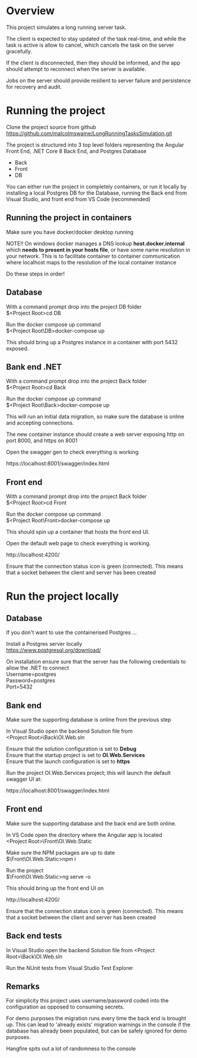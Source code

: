   

# Overview

This project simulates a long running server task.

The client is expected to stay updated of the task real-time, and while the task is active is allow to cancel, which cancels the task on the server gracefully.

If the client is disconnected, then they should be informed, and the app should attempt to reconnect when the server is available.

Jobs on the server should provide resilient to server failure and persistence for recovery and audit.

# Running the project
  
Clone the project source from github
https://github.com/malcolmswaine/LongRunningTasksSimulation.git

The project is structured into 3 top level folders representing the Angular Front End, .NET Core 8 Back End, and Postgres Database

- Back
- Front
- DB

You can either run the project in completely containers, or run it locally by installing a local Postgres DB for
the Database, running the Back end from Visual Studio, and front end from VS Code (recommended)

## Running the project in containers

Make sure you have docker/docker desktop running

NOTE!!
On windows docker manages a DNS lookup **host.docker.internal** which **needs to present
in your hosts file**, or have some name resolution in your network. This is to
facilitate container to container communication where localhost maps to the 
resolution of the local container instance

Do these steps in order!

## Database

With a command prompt drop into the project DB folder\
  $\<Project Root\>cd DB

Run the docker compose up command\
$\<Project Root\DB\>docker-compose up

This should bring up a Postgres instance in a container with port 5432 exposed.
 
## Bank end .NET

With a command prompt drop into the project Back folder\
  $\<Project Root\>cd Back
  
Run the docker compose up command\
$\<Project Root\Back\>docker-compose up

This will run an initial data migration, so make sure the database is online and accepting connections.

The new container instance should create a web server exposing http on port 8000, and https on 8001

Open the swagger gen to check everything is working 

https://localhost:8001/swagger/index.html

## Front end

With a command prompt drop into the project Back folder\
  $\<Project Root\>cd Front
  
Run the docker compose up command\
$\<Project Root\Front\>docker-compose up
  
This should spin up a container that hosts the front end UI.

Open the default web page to check everything is working.

http://localhost:4200/

Ensure that the connection status icon is green (connected). This means that a socket between the client
and server has been created

  
  

# Run the project locally


## Database
If you don't want to use the containerised Postgres ...

Install a Postgres server locally\
https://www.postgresql.org/download/

On installation ensure sure that the server has the following credentials to allow the .NET to connect\
Username=postgres\
Password=postgres\
Port=5432

## Bank end
Make sure the supporting database is online from the previous step

In Visual Studio open the backend Solution file from\
\<Project Root>\Back\OI.Web.sln

Ensure that the solution configuration is set to **Debug**\
Ensure that the startup project is set to **OI.Web.Services**\
Ensure that the launch configuration is set to **https**

Run the project OI.Web.Services project; this will launch the default swagger UI at:

https://localhost:8001/swagger/index.html

## Front end
Make sure the supporting database and the back end are both online.

In VS Code open the directory where the Angular app is located\
\<Project Root>\Front\OI.Web.Static

Make sure the NPM packages are up to date\
$<Project Root>\Front\OI.Web.Static>npm i
  
Run the project\
$<Project Root>\Front\OI.Web.Static>ng serve -o

This should bring up the front end UI on

http://localhost:4200/

Ensure that the connection status icon is green (connected). This means that a socket between the client
and server has been created
  
  

## Back end tests

In Visual Studio open the backend Solution file from
\<Project Root>\Back\OI.Web.sln

Run the NUnit tests from Visual Studio Test Explorer

  
  

## Remarks
For simplicity this project uses username/password coded into the configuration as opposed to consuming secrets.

For demo purposes the migration runs every time the back end is brought up. This can lead to 'already exists' migration warnings in the console if the database has already been populated, but can be safely ignored for demo purposes.

Hangfire spits out a lot of randomness to the console
